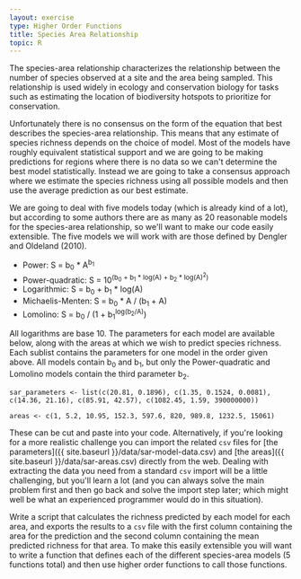 ```yaml
---
layout: exercise
type: Higher Order Functions
title: Species Area Relationship
topic: R
---
```


The species-area relationship characterizes the relationship between the number 
of species observed at a site and the area being sampled. This relationship is 
used widely in ecology and conservation biology for tasks such as estimating the 
location of biodiversity hotspots to prioritize for conservation.

Unfortunately there is no consensus on the form of the equation that best 
describes the species-area relationship. This means that any estimate of species 
richness depends on the choice of model. Most of the models have roughly 
equivalent statistical support and we are going to be making predictions for 
regions where there is no data so we can't determine the best model 
statistically. Instead we are going to take a consensus approach where we 
estimate the species richness using all possible models and then use the average 
prediction as our best estimate.

We are going to deal with five models today (which is already kind of a lot), but according to some authors there are as many as 20 reasonable models for the 
species-area relationship, so we'll want to make our code easily extensible. The 
five models we will work with are those defined by Dengler and Oldeland (2010).

- Power: S = b<sub>0</sub> * A<sup>b<sub>1</sub></sup>
- Power-quadratic: S = 10<sup>(b<sub>0</sub> + b<sub>1</sub> * log(A) + b<sub>2</sub> * log(A)<sup>2</sup>)</sup>
- Logarithmic: S = b<sub>0</sub> + b<sub>1</sub> * log(A)
- Michaelis-Menten: S = b<sub>0</sub> * A / (b<sub>1</sub> + A)
- Lomolino: S = b<sub>0</sub> / (1 + b<sub>1</sub><sup>log(b<sub>2</sub>/A)</sup>)

All logarithms are base 10. The parameters for each model are available below, 
along with the areas at which we wish to predict species richness. Each sublist 
contains the parameters for one model in the order given above. All models 
contain b<sub>0</sub> and b<sub>1</sub>, but only the Power-quadratic and Lomolino models contain the 
third parameter b<sub>2</sub>.

```
sar_parameters <- list(c(20.81, 0.1896), c(1.35, 0.1524, 0.0081),
c(14.36, 21.16), c(85.91, 42.57), c(1082.45, 1.59, 390000000))

areas <- c(1, 5.2, 10.95, 152.3, 597.6, 820, 989.8, 1232.5, 15061)
```

These can be cut and paste into your code. Alternatively, if you're looking for
a more realistic challenge you can import the related `csv` files for
[the parameters]({{ site.baseurl }}/data/sar-model-data.csv) and [the areas]({{ site.baseurl }}/data/sar-areas.csv) directly from the web. 
Dealing with extracting the data you need from a standard `csv` import will be a 
little challenging, but you'll learn a lot (and you can always solve the main 
problem first and then go back and solve the import step later; which might well 
be what an experienced programmer would do in this situation).

Write a script that calculates the richness predicted by each model for each
area, and exports the results to a `csv` file with the first column containing 
the area for the prediction and the second column containing the mean predicted
richness for that area. To make this easily extensible you will want to write a
function that defines each of the different species-area models (5 functions
total) and then use higher order functions to call those functions.

